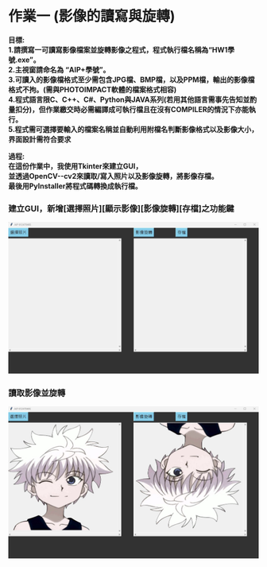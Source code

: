 # 作業一 (影像的讀寫與旋轉)
**目標:**  
**1.請撰寫一可讀寫影像檔案並旋轉影像之程式，程式執行檔名稱為“HW1學號.exe”。  
2.主視窗請命名為 “AIP+學號”。  
3.可讀入的影像檔格式至少需包含JPG檔、BMP檔，以及PPM檔，輸出的影像檔格式不拘。(需與PHOTOIMPACT軟體的檔案格式相容)  
4.程式語言限C、C++、C#、Python與JAVA系列(若用其他語言需事先告知並酌量扣分)，但作業繳交時必需編譯成可執行檔且在沒有COMPILER的情況下亦能執行。  
5.程式需可選擇要輸入的檔案名稱並自動利用附檔名判斷影像格式以及影像大小，界面設計需符合要求**  

**過程:**  
**在這份作業中，我使用Tkinter來建立GUI，  
並透過OpenCV--cv2來讀取/寫入照片以及影像旋轉，將影像存檔。    
最後用PyInstaller將程式碼轉換成執行檔。**  


### 建立GUI，新增[選擇照片][顯示影像][影像旋轉][存檔]之功能鍵
![GUI](https://github.com/ttcheng26/MyAIP/blob/main/HW1/image/gui.jpg)

### 讀取影像並旋轉
![Read_Image](https://github.com/ttcheng26/MyAIP/blob/main/HW1/image/image_read.jpg)










